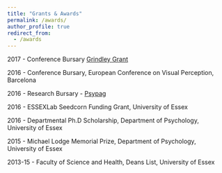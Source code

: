 ```yaml
---
title: "Grants & Awards"
permalink: /awards/
author_profile: true
redirect_from: 
  - /awards
---
```


2017 -  Conference Bursary [Grindley Grant](http://www.eps.ac.uk/index.php/grindley-grants-for-conference-attendance)

2016 - Conference Bursary, European Conference on Visual Perception, Barcelona

2016 -  Research Bursary - [Psypag](http://www.psypag.co.uk/bursaries-2/)

2016 - ESSEXLab Seedcorn Funding Grant, University of Essex 

2016 - Departmental Ph.D Scholarship, Department of Psychology, University of Essex

2015 - Michael Lodge Memorial Prize, Department of Psychology, University of Essex

2013-15 - Faculty of Science and Health, Deans List, University of Essex

